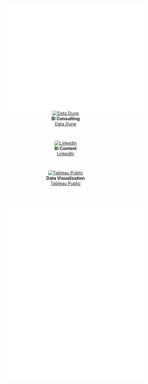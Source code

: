 [<img align="right" width="450" alt="" src="https://github.com/data-igor/data-igor/blob/main/github-metrics.svg?short_path=b18f250">](#)

<p align="center">
  <a href="https://DataDune.io">
    <img width="25" alt="Data Dune" src="https://datadune.io/wp-content/uploads/2022/09/Logo-circle-150x150-1-150x150.png">
  </a>
  <br>
  <strong>BI Consulting</strong>
  <br>
  <a href="https://DataDune.io">Data Dune</a>
</p>
<br>


<p align="center">
  <a href="http://linkedin.com/li/igor-garlowski">
    <img width="25" alt="LinkedIn" src="https://www.linkedin.com/favicon.ico">
  </a>
  <br>
  <strong>BI Content</strong>
  <br>
  <a href="https://uk.linkedin.com/in/igorgarlowski">LinkedIn</a>
</p>
<br>


<p align="center">
  <a href="https://public.tableau.com/app/profile/igor.garlowski/vizzes">
    <img width="25" alt="Tableau Public" src="https://www.tableau.com/favicon.ico">
  </a>
  <br>
  <strong>Data Visualization</strong>
  <br>
  <a href="https://public.tableau.com/app/profile/igor.garlowski/vizzes">Tableau Public</a>
</p>

<br><br><br>
[<img align="right" width="450" alt="" src="https://github.com/data-igor/data-igor/blob/main/isocalendar.svg">](#)
[<img align="right" width="450" alt="" src="https://github.com/data-igor/data-igor/blob/main/achievements.svg">](#)


